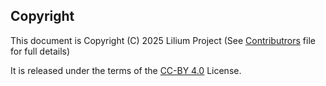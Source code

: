 ## Copyright

This document is Copyright (C) 2025 Lilium Project (See [Contributrors](CONTRIBUTORS.md) file for full details)

It is released under the terms of the [CC-BY 4.0](COPYRIGHT.md) License.
